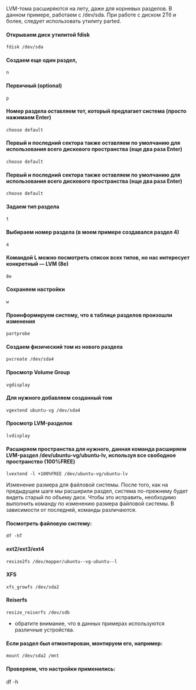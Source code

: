LVM-тома расширяются на лету, даже для корневых разделов. В данном примере, работаем с /dev/sda.
При работе с диском 2Тб и более, следует использовать утилиту parted.

#### Открываем диск утилитой fdisk
`fdisk /dev/sda`

#### Создаем еще один раздел,
`n`

#### Первичный (optional)
`p`

#### Номер раздела оставляем тот, который предлагает система (просто нажимаем Enter)
`choose default`

#### Первый и последний сектора также оставляем по умолчанию для использования всего дискового пространства (еще два раза Enter)
`choose default`

#### Первый и последний сектора также оставляем по умолчанию для использования всего дискового пространства (еще два раза Enter)
`choose default`

#### Задаем тип раздела
`t`

#### Выбираем номер раздела (в моем примере создавался раздел 4)
`4`

#### Командой L можно посмотреть список всех типов, но нас интересует конкретный — LVM (8e)
`8e`

#### Сохраняем настройки
`w`

#### Проинформируем систему, что в таблице разделов произошли изменения
`partprobe`

#### Создаем физический том из нового раздела
`pvcreate /dev/sda4`

#### Просмотр Volume Group
`vgdisplay`

#### Для нужного добавляем созданный том
`vgextend ubuntu-vg /dev/sda4`

#### Просмотр LVM-разделов 
`lvdisplay`

#### Расширяем пространства для нужного, данная команда расширяем LVM-раздел /dev/ubuntu-vg/ubuntu-lv, используя все свободное пространство (100%FREE)
`lvextend -l +100%FREE /dev/ubuntu-vg/ubuntu-lv`


Изменение размера для файловой системы.
После того, как на предыдущем шаге мы расширили раздел, система по-прежнему будет видеть старый по объему диск. Чтобы это исправить, 
необходимо выполнить команду по изменению размера файловой системы. В зависимости от последней, команды различаются.

#### Посмотреть файловую систему:
`df -hT`

#### ext2/ext3/ext4
`resize2fs /dev/mapper/ubuntu--vg-ubuntu--l`

#### XFS
`xfs_growfs /dev/sda2`

#### Reiserfs
`resize_reiserfs /dev/sdb`

* обратите внимание, что в данных примерах используются различные устройства.

#### Если раздел был отмонтирован, монтируем его, например:
`mount /dev/sda2 /mnt`

#### Проверяем, что настройки применились:
df -h 





